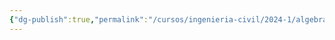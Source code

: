 ```yaml
---
{"dg-publish":true,"permalink":"/cursos/ingenieria-civil/2024-1/algebra-lineal/8-matrices-simetricas/8-matrices-simetricas/"}
---
```


